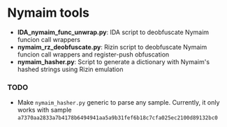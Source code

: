 # Nymaim tools

- **IDA_nymaim_func_unwrap.py**: IDA script to deobfuscate Nymaim funcion call wrappers
- **nymaim_rz_deobfuscate.py**: Rizin script to deobfuscate Nymaim funcion call wrappers and register-push obfuscation
- **nymaim_hasher.py**: Script to generate a dictionary with Nymaim's hashed strings using Rizin emulation

### TODO

- Make `nymaim_hasher.py` generic to parse any sample. Currently, it only works with sample `a7370aa2833a7b4178b6494941aa5a9b31fef6b18c7cfa025ec2100d89132bc0`
